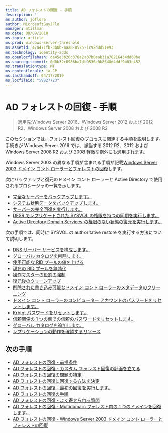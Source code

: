 ```yaml
---
title: AD フォレストの回復 - 手順
description: ''
ms.author: joflore
author: MicrosoftGuyJFlo
manager: mtillman
ms.date: 08/09/2018
ms.topic: article
ms.prod: windows-server-threshold
ms.assetid: 47a471fb-3b0b-4aa8-8525-1c92d0d51e93
ms.technology: identity-adds
ms.openlocfilehash: da45e3b20c370a2a37b0eab31a78216434dd60be
ms.sourcegitcommit: 0d0b32c8986ba7db9536e0b8648d4ddf9b03e452
ms.translationtype: MT
ms.contentlocale: ja-JP
ms.lasthandoff: 04/17/2019
ms.locfileid: "59827723"
---
```

# <a name="ad-forest-recovery---procedures"></a>AD フォレストの回復 - 手順

>適用先:Windows Server 2016、Windows Server 2012 および 2012 R2、Windows Server 2008 および 2008 R2

このセクションでは、フォレスト回復のプロセスに関連する手順を説明します。 手続きが Windows Server 2016 では、該当する 2012 R2、2012 および Windows Server 2008 R2 および 2008 軽微な例外にも適用されます。

Windows Server 2003 の異なる手順が含まれる手順が記載[Windows Server 2003 ドメイン コント ローラーとフォレストの回復](AD-Forest-Recovery-Windows-Server-2003.md)します。  

次にバックアップと復元のドメイン コント ローラーと Active Directory で使用されるプロシージャの一覧を示します。

- [完全なサーバーをバックアップします。](AD-Forest-Recovery-Backing-up-a-Full-Server.md)  
- [システム状態データをバックアップします。](AD-Forest-Recovery-Backing-up-System-State.md)  
- [サーバーの完全回復を実行します。](AD-Forest-Recovery-Perform-a-Full-Recovery.md)  
- [DFSR でレプリケートされた SYSVOL の権限を持つの同期を実行します。](AD-Forest-Recovery-Authoritative-Recovery-SYSVOL.md)
- [Active Directory Domain Services の権限のない状態の復元を実行します。](AD-Forest-Recovery-Nonauthoritative-Restore.md)  

次の手順では、同時に SYSVOL の authoritative restore を実行する方法について説明します。  

- [DNS サーバー サービスを構成します。](AD-Forest-Recovery-Configure-DNS.md)  
- [グローバル カタログを削除します。](AD-Forest-Recovery-Remove-GC.md)  
- [使用可能な RID プールの値を上げる](AD-Forest-Recovery-Raise-RID-Pool.md)  
- [現在の RID プールを無効化](AD-Forest-Recovery-Invaildate-RID-Pool.md)  
- [操作マスターの役割の強制](AD-Forest-Recovery-Seizing-Operations-Master-Role.md)  
- [復元後のクリーンアップ](AD-Forest-Recovery-Cleanup.md)
- [削除された書き込み可能なドメイン コント ローラーのメタデータのクリーニング](AD-Forest-Recovery-Cleaning-Metadata.md)  
- [ドメイン コント ローラーのコンピューター アカウントのパスワードをリセットします。](AD-Forest-Recovery-Reset-Computer-Account-DC.md)  
- [Krbtgt パスワードをリセットします。](AD-Forest-Recovery-Resetting-the-krbtgt-password.md)  
- [信頼関係の 1 つの側での信頼のパスワードをリセットします。](AD-Forest-Recovery-Reset-Trust.md)  
- [グローバル カタログを追加します。](AD-Forest-Recovery-Add-GC.md)  
- [レプリケーションの動作を確認するリソース](AD-Forest-Recovery-Verify-Replication.md)  

## <a name="next-steps"></a>次の手順

- [AD フォレストの回復 - 前提条件](AD-Forest-Recovery-Prerequisties.md)  
- [AD フォレストの回復 - カスタム フォレスト回復の計画を立てる](AD-Forest-Recovery-Devising-a-Plan.md)  
- [AD フォレストの回復の問題の特定](AD-Forest-Recovery-Identify-the-Problem.md)
- [AD フォレストの回復に回復する方法を決定](AD-Forest-Recovery-Determine-how-to-Recover.md)
- [AD フォレストの回復 - 最初の回復を実行します。](AD-Forest-Recovery-Perform-initial-recovery.md)  
- [AD フォレストの回復の手順](AD-Forest-Recovery-Procedures.md)  
- [AD フォレストの回復 - よく寄せられる質問](AD-Forest-Recovery-FAQ.md)  
- [AD フォレストの回復 - Multidomain フォレスト内の 1 つのドメインを回復します。](AD-Forest-Recovery-Single-Domain-in-Multidomain-Recovery.md)  
- [AD フォレストの回復 - Windows Server 2003 ドメイン コント ローラーとフォレストの回復](AD-Forest-Recovery-Windows-Server-2003.md) 
